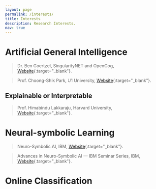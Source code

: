 ```yaml
---
layout: page
permalink: /interests/
title: Interests
description: Research Interests.
nav: true
---
```


# Artificial General Intelligence
  > Dr. Ben Goertzel, SingularityNET and OpenCog, [Website](http://goertzel.org){:target="_blank"}.

  > Prof. Choong-Shik Park, U1 University, [Website](https://www.researchgate.net/profile/Choong-Shik-Park){:target="_blank"}.

## Explainable or Interpretable
  > Prof. Himabindu Lakkaraju, Harvard University, [Website](https://himalakkaraju.github.io){:target="_blank"}.



# Neural-symbolic Learning
  > Neuro-Symbolic AI, IBM, [Website](https://researcher.watson.ibm.com/researcher/view_group.php?id=10518){:target="_blank"}.

  > Advances in Neuro-Symbolic AI — IBM Seminar Series, IBM, [Website](https://researcher.watson.ibm.com/researcher/view_group.php?id=10510){:target="_blank"}.

# Online Classification

